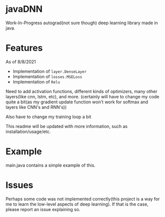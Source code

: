 # javaDNN
Work-In-Progress autograd(not sure though) deep learning library made in java. 

# Features

As of 8/8/2021
* Implementation of `layer.DenseLayer`
* Implementation of `losses.MSELoss`
* Implementation of `Relu`

Need to add activation functions, different kinds of optimizers, many other layers(like cnn, lstm, etc), and more.
(certainly will have to change my code quite a bit(as my gradient update function won't work for softmax and layers like CNN's and RNN's))

Also have to change my training loop a bit

This readme will be updated with more information, such as installation/usage/etc.

# Example

main.java contains a simple example of this.

# Issues

Perhaps some code was not implemented correctly(this project is a way for me to learn the low-level aspects of deep learning). If that is the case, please report an issue explaining so.
